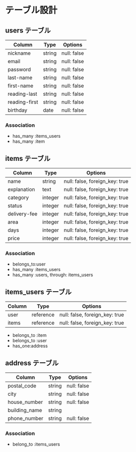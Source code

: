 # テーブル設計

## users テーブル

| Column         | Type   | Options     |
| --------       | ------ | ----------- |
| nickname       | string | null: false |
| email          | string | null: false |
| password       | string | null: false |
| last-name      | string | null: false |
| first-name     | string | null: false |
| reading-last   | string | null: false |
| reading-first  | string | null: false |
| birthday       | date   | null: false |

### Association
- has_many :items_users
- has_many :item

## items テーブル

| Column       | Type    | Options                        |
| ------       | ------  | -------------------------------|
| name         | string  | null: false, foreign_key: true |
| explanation  | text    | null: false, foreign_key: true |
| category     | integer | null: false, foreign_key: true |
| status       | integer | null: false, foreign_key: true |
| delivery-fee | integer | null: false, foreign_key: true |
| area         | integer | null: false, foreign_key: true |
| days         | integer | null: false, foreign_key: true |
| price        | integer | null: false, foreign_key: true |

### Association
- belongs_to:user
- has_many :items_users
- has_many :users, through: items_users

## items_users テーブル
| Column | Type       | Options                        |
| ------ | ---------- | ------------------------------ |
| user   | reference  | null: false, foreign_key: true |
| items  | reference  | null: false, foreign_key: true |

- belongs_to :item
- belongs_to :user
- has_one:address



## address テーブル

| Column        | Type   | Options     |
| ------        | ------ | ----------- |
| postal_code   | string | null: false |
| city          | string | null: false |
| house_number  | string | null: false |
| building_name | string |             |
| phone_number  | string | null: false |

### Association

- belong_to :items_users

